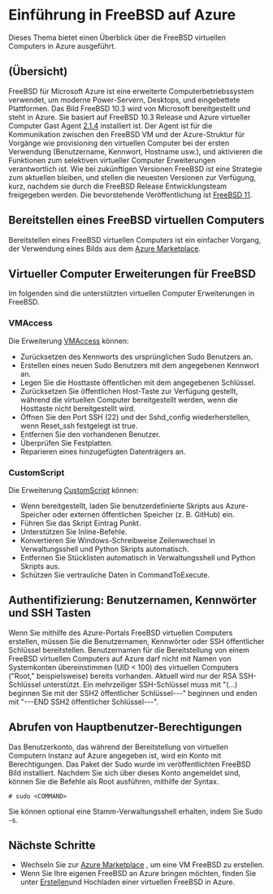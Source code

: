 <properties
   pageTitle="Einführung in FreeBSD auf Azure | Microsoft Azure"
   description="Weitere Informationen Sie zur Verwendung von FreeBSD virtuellen Computern auf Azure"
   services="virtual-machines-linux"
   documentationCenter=""
   authors="KylieLiang"
   manager="timlt"
   editor=""
   tags="azure-service-management"/>

<tags
   ms.service="virtual-machines-linux"
   ms.devlang="na"
   ms.topic="article"
   ms.tgt_pltfrm="vm-linux"
   ms.workload="infrastructure-services"
   ms.date="08/27/2016"
   ms.author="kyliel"/>

# <a name="introduction-to-freebsd-on-azure"></a>Einführung in FreeBSD auf Azure
Dieses Thema bietet einen Überblick über die FreeBSD virtuellen Computers in Azure ausgeführt.

## <a name="overview"></a>(Übersicht)
FreeBSD für Microsoft Azure ist eine erweiterte Computerbetriebssystem verwendet, um moderne Power-Servern, Desktops, und eingebettete Plattformen. Das Bild FreeBSD 10.3 wird von Microsoft bereitgestellt und steht in Azure. Sie basiert auf FreeBSD 10.3 Release und Azure virtueller Computer Gast Agent [2.1.4](https://github.com/Azure/WALinuxAgent/releases/tag/v2.1.4) installiert ist. Der Agent ist für die Kommunikation zwischen den FreeBSD VM und der Azure-Struktur für Vorgänge wie provisioning den virtuellen Computer bei der ersten Verwendung (Benutzername, Kennwort, Hostname usw.), und aktivieren die Funktionen zum selektiven virtueller Computer Erweiterungen verantwortlich ist.
Wie bei zukünftigen Versionen FreeBSD ist eine Strategie zum aktuellen bleiben, und stellen die neuesten Versionen zur Verfügung, kurz, nachdem sie durch die FreeBSD Release Entwicklungsteam freigegeben werden. Die bevorstehende Veröffentlichung ist [FreeBSD 11](https://www.freebsd.org/releases/11.0R/schedule.html).

## <a name="deploying-a-freebsd-virtual-machine"></a>Bereitstellen eines FreeBSD virtuellen Computers
Bereitstellen eines FreeBSD virtuellen Computers ist ein einfacher Vorgang, der Verwendung eines Bilds aus dem [Azure Marketplace](https://azure.microsoft.com/marketplace/partners/microsoft/freebsd103/).

## <a name="vm-extensions-for-freebsd"></a>Virtueller Computer Erweiterungen für FreeBSD
Im folgenden sind die unterstützten virtuellen Computer Erweiterungen in FreeBSD.

### <a name="vmaccess"></a>VMAccess

Die Erweiterung [VMAccess](https://github.com/Azure/azure-linux-extensions/tree/master/VMAccess) können:

- Zurücksetzen des Kennworts des ursprünglichen Sudo Benutzers an.
- Erstellen eines neuen Sudo Benutzers mit dem angegebenen Kennwort an.
- Legen Sie die Hosttaste öffentlichen mit dem angegebenen Schlüssel.
- Zurücksetzen Sie öffentlichen Host-Taste zur Verfügung gestellt, während die virtuellen Computer bereitgestellt werden, wenn die Hosttaste nicht bereitgestellt wird.
- Öffnen Sie den Port SSH (22) und der Sshd_config wiederherstellen, wenn Reset_ssh festgelegt ist true.
- Entfernen Sie den vorhandenen Benutzer.
- Überprüfen Sie Festplatten.
- Reparieren eines hinzugefügten Datenträgers an.

### <a name="customscript"></a>CustomScript

Die Erweiterung [CustomScript](https://github.com/Azure/azure-linux-extensions/tree/master/CustomScript) können:

- Wenn bereitgestellt, laden Sie benutzerdefinierte Skripts aus Azure-Speicher oder externen öffentlichen Speicher (z. B. GitHub) ein.
- Führen Sie das Skript Eintrag Punkt.
- Unterstützen Sie Inline-Befehle.
- Konvertieren Sie Windows-Schreibweise Zeilenwechsel in Verwaltungsshell und Python Skripts automatisch.
- Entfernen Sie Stücklisten automatisch in Verwaltungsshell und Python Skripts aus.
- Schützen Sie vertrauliche Daten in CommandToExecute.

## <a name="authentication-user-names-passwords-and-ssh-keys"></a>Authentifizierung: Benutzernamen, Kennwörter und SSH Tasten
Wenn Sie mithilfe des Azure-Portals FreeBSD virtuellen Computers erstellen, müssen Sie die Benutzernamen, Kennwörter oder SSH öffentlicher Schlüssel bereitstellen.
Benutzernamen für die Bereitstellung von einem FreeBSD virtuellen Computers auf Azure darf nicht mit Namen von Systemkonten übereinstimmen (UID < 100) des virtuellen Computers ("Root," beispielsweise) bereits vorhanden.
Aktuell wird nur der RSA SSH-Schlüssel unterstützt. Ein mehrzeiliger SSH-Schlüssel muss mit "(...) beginnen Sie mit der SSH2 öffentlicher Schlüssel---" beginnen und enden mit "---END SSH2 öffentlicher Schlüssel---".

## <a name="obtaining-superuser-privileges"></a>Abrufen von Hauptbenutzer-Berechtigungen
Das Benutzerkonto, das während der Bereitstellung von virtuellen Computern Instanz auf Azure angegeben ist, wird ein Konto mit Berechtigungen. Das Paket der Sudo wurde im veröffentlichten FreeBSD Bild installiert.
Nachdem Sie sich über dieses Konto angemeldet sind, können Sie die Befehle als Root ausführen, mithilfe der Syntax.

    # sudo <COMMAND>

Sie können optional eine Stamm-Verwaltungsshell erhalten, indem Sie Sudo -s.

## <a name="next-steps"></a>Nächste Schritte
- Wechseln Sie zur [Azure Marketplace](https://azure.microsoft.com/marketplace/partners/microsoft/freebsd103/) , um eine VM FreeBSD zu erstellen.
- Wenn Sie Ihre eigenen FreeBSD an Azure bringen möchten, finden Sie unter [Erstellen](../virtual-machines-linux-classic-freebsd-create-upload-vhd.md)und Hochladen einer virtuellen FreeBSD in Azure.
